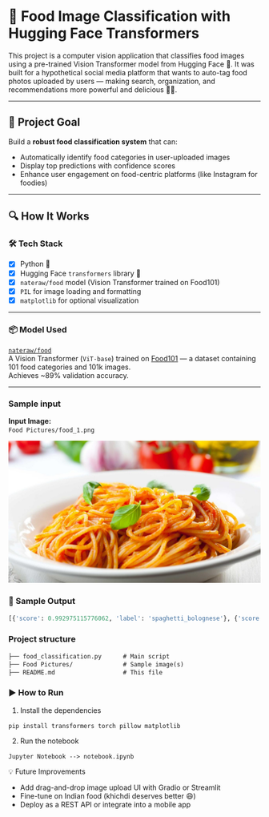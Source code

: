 # 🍕 Food Image Classification with Hugging Face Transformers

This project is a computer vision application that classifies food images using a pre-trained Vision Transformer model from Hugging Face 🤖. It was built for a hypothetical social media platform that wants to auto-tag food photos uploaded by users — making search, organization, and recommendations more powerful and delicious 🍲✨.

---

## 🚀 Project Goal

Build a **robust food classification system** that can:
- Automatically identify food categories in user-uploaded images
- Display top predictions with confidence scores
- Enhance user engagement on food-centric platforms (like Instagram for foodies)

---

## 🔍 How It Works

### 🛠️ Tech Stack
- [x] Python 🐍
- [x] Hugging Face `transformers` library 🤗
- [x] `nateraw/food` model (Vision Transformer trained on Food101)
- [x] `PIL` for image loading and formatting
- [x] `matplotlib` for optional visualization

---

### 📦 Model Used

[`nateraw/food`](https://huggingface.co/nateraw/food)  
A Vision Transformer (`ViT-base`) trained on [Food101](https://data.vision.ee.ethz.ch/cvl/datasets_extra/food-101/) — a dataset containing 101 food categories and 101k images.  
Achieves ~89% validation accuracy.

---

### Sample input
**Input Image:**  
`Food Pictures/food_1.png`

![Sample Food Image](Food%20Pictures/food_1.png)

### 🧪 Sample Output

```python
[{'score': 0.992975115776062, 'label': 'spaghetti_bolognese'}, {'score': 0.0026719518937170506, 'label': 'spaghetti_carbonara'}, {'score': 0.0002339343773201108, 'label': 'ravioli'}, {'score': 0.00018298211216460913, 'label': 'pad_thai'}, {'score': 9.571584814693779e-05, 'label': 'ramen'}]
```


### Project structure
```
├── food_classification.py      # Main script
├── Food Pictures/              # Sample image(s)
├── README.md                   # This file
```


###  ▶️ How to Run
1. Install the dependencies

```
pip install transformers torch pillow matplotlib
```

2. Run the notebook
```
Jupyter Notebook --> notebook.ipynb
```

💡 Future Improvements

- Add drag-and-drop image upload UI with Gradio or Streamlit
- Fine-tune on Indian food (khichdi deserves better 😄)
- Deploy as a REST API or integrate into a mobile app


